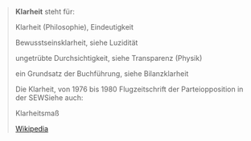 > **Klarheit** steht für:
>
> 
>
> Klarheit (Philosophie), Eindeutigkeit
>
> Bewusstseinsklarheit, siehe Luzidität
>
> ungetrübte Durchsichtigkeit, siehe Transparenz (Physik)
>
> ein Grundsatz der Buchführung, siehe Bilanzklarheit
>
> Die Klarheit, von 1976 bis 1980 Flugzeitschrift der Parteiopposition in der SEWSiehe auch:
>
> 
>
> Klarheitsmaß
>
> [Wikipedia](https://de.wikipedia.org/wiki/Klarheit)